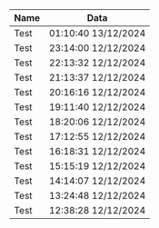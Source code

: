| Name | Data |
| -- | -- |
| Test | 01:10:40 13/12/2024 |
| Test | 23:14:00 12/12/2024 |
| Test | 22:13:32 12/12/2024 |
| Test | 21:13:37 12/12/2024 |
| Test | 20:16:16 12/12/2024 |
| Test | 19:11:40 12/12/2024 |
| Test | 18:20:06 12/12/2024 |
| Test | 17:12:55 12/12/2024 |
| Test | 16:18:31 12/12/2024 |
| Test | 15:15:19 12/12/2024 |
| Test | 14:14:07 12/12/2024 |
| Test | 13:24:48 12/12/2024 |
| Test | 12:38:28 12/12/2024 |